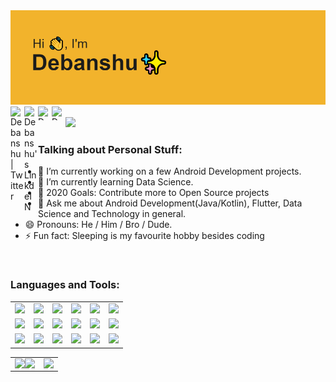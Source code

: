 <img src="https://github.com/Debanshu777/Debanshu777/blob/main/banner.png"/>
<a href="https://twitter.com/DattaDebanshu">
  <img align="left" alt="Debanshu | Twitter" width="22px" src="https://cdn.jsdelivr.net/npm/simple-icons@v3/icons/twitter.svg" />
</a>
<a href="https://www.linkedin.com/in/debanshu-datta-483376169/">
  <img align="left" alt="Debanshu's LinkdeIN" width="22px" src="https://cdn.jsdelivr.net/npm/simple-icons@v3/icons/linkedin.svg" />
</a>
<a href="https://www.instagram.com/debanshu.datta">
  <img align="left" alt="Debanshu's Instagram" width="22px" height="22px" src="https://cdn.jsdelivr.net/npm/simple-icons@v3/icons/instagram.svg" />
</a>
<a href="https://medium.com/@debanshudatta123">
  <img align="left" alt="Debanshu's Instagram" width="22px" height="22px" src="https://simpleicons.org/icons/medium.svg" />
</a>
<br>
<br>
<img src="https://komarev.com/ghpvc/?username=Debanshu777&style=flat-square"/>

### Talking about Personal Stuff:

- 🔭 I’m currently working on a few Android Development projects.
- 🌱 I’m currently learning Data Science.
- 🥅 2020 Goals: Contribute more to Open Source projects
- 💬 Ask me about Android Development(Java/Kotlin), Flutter, Data Science and Technology in general.
- 😄 Pronouns: He / Him / Bro / Dude.
- ⚡ Fun fact: Sleeping is my favourite hobby besides coding

<br>

### Languages and Tools:
<table border="0" width="0">
    <tr>
        <td align="center"><img src="https://img.shields.io/badge/java-%23ED8B00.svg?&style=for-the-badge&logo=java&logoColor=white"/></td>
        <td align="center"><img src="https://img.shields.io/badge/kotlin-%230095D5.svg?&style=for-the-badge&logo=kotlin&logoColor=white"/></td>
        <td align="center"><img src="https://img.shields.io/badge/dart-%230175C2.svg?&style=for-the-badge&logo=dart&logoColor=white"/></td>
        <td align="center"><img src="https://img.shields.io/badge/Flutter%20-%2302569B.svg?&style=for-the-badge&logo=Flutter&logoColor=white" /></td>
        <td align="center"><img src="https://img.shields.io/badge/material%20ui%20-%230081CB.svg?&style=for-the-badge&logo=material-ui&logoColor=white"/></td>
        <td align="center"><img src="https://img.shields.io/badge/Jupyter%20-%23F37626.svg?&style=for-the-badge&logo=Jupyter&logoColor=white" /></td>
    </tr>
    <tr>
        <td align="center"><img src="https://img.shields.io/badge/python%20-%2314354C.svg?&style=for-the-badge&logo=python&logoColor=white"/></td>
        <td align="center"><img src="https://img.shields.io/badge/numpy%20-%23013243.svg?&style=for-the-badge&logo=numpy&logoColor=white" /></td>
        <td align="center"><img src="https://img.shields.io/badge/pandas%20-%23150458.svg?&style=for-the-badge&logo=pandas&logoColor=white" /></td>
        <td align="center"><img src="https://img.shields.io/badge/go-%2300ADD8.svg?&style=for-the-badge&logo=go&logoColor=white"/></td>
        <td align="center"><img src="https://img.shields.io/badge/git%20-%23F05033.svg?&style=for-the-badge&logo=git&logoColor=white"/></td>
        <td align="center"><img src="https://img.shields.io/badge/github%20-%23121011.svg?&style=for-the-badge&logo=github&logoColor=white"/></td>
    </tr>
    <tr>
        <td align="center"><img src="https://img.shields.io/badge/sqlite-%2307405e.svg?&style=for-the-badge&logo=sqlite&logoColor=white"/></td>
        <td align="center"><img src="https://img.shields.io/badge/firebase%20-%23039BE5.svg?&style=for-the-badge&logo=firebase"/></td>
        <td align="center"><img src="https://img.shields.io/badge/markdown-%23000000.svg?&style=for-the-badge&logo=markdown&logoColor=white"/></td>
        <td align="center"><img src="https://img.shields.io/badge/c%20-%2300599C.svg?&style=for-the-badge&logo=c&logoColor=white"/></td?>
        <td align="center"><img src="https://img.shields.io/badge/c++%20-%2300599C.svg?&style=for-the-badge&logo=c%2B%2B&ogoColor=white"/></td>
        <td align="center"><img src="https://img.shields.io/badge/html5%20-%23E34F26.svg?&style=for-the-badge&logo=html5&logoColor=white"/></td>
    </tr> 
</table>
<table>
    <tr>
        <td>
            <img src="https://spotify-recently-played-readme.vercel.app/api?user=wex8xjk0lgc4m948k3cb68xe8&count=2&width=300" align="left"/>
            <img src="https://github-readme-stats.vercel.app/api?username=Debanshu777&count_private=true" align="left"/>
        </td>
        <td><img src="https://github-readme-stats.vercel.app/api/top-langs/?username=Debanshu777" align="right"/></td>
    </tr>
</table>
